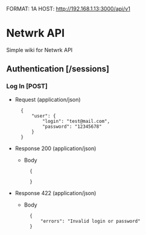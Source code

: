 FORMAT: 1A
HOST: http://192.168.1.13:3000/api/v1

# Netwrk API

Simple wiki for Netwrk API

## Authentication [/sessions]

### Log In [POST]

+ Request (application/json)

        {
            "user": {
                "login": "test@mail.com",
                "password": "12345678"
            }
        }

+ Response 200 (application/json)

    + Body

            {
                
            }

+ Response 422 (application/json)

    + Body

            {
                "errors": "Invalid login or password"
            }


<!--+ Response 200 (application/json)-->

<!--        [-->
<!--            {-->
<!--                "question": "Favourite programming language?",-->
<!--                "published_at": "2015-08-05T08:40:51.620Z",-->
<!--                "choices": [-->
<!--                    {-->
<!--                        "choice": "Swift",-->
<!--                        "votes": 2048-->
<!--                    }, {-->
<!--                        "choice": "Python",-->
<!--                        "votes": 1024-->
<!--                    }, {-->
<!--                        "choice": "Objective-C",-->
<!--                        "votes": 512-->
<!--                    }, {-->
<!--                        "choice": "Ruby",-->
<!--                        "votes": 256-->
<!--                    }-->
<!--                ]-->
<!--            }-->
<!--        ]-->

<!--### Create a New Question [POST]-->

<!--You may create your own question using this action. It takes a JSON-->
<!--object containing a question and a collection of answers in the-->
<!--form of choices.-->

<!--+ Request (application/json)-->

<!--        {-->
<!--            "question": "Favourite programming language?",-->
<!--            "choices": [-->
<!--                "Swift",-->
<!--                "Python",-->
<!--                "Objective-C",-->
<!--                "Ruby"-->
<!--            ]-->
<!--        }-->

<!--+ Response 201 (application/json)-->

<!--    + Headers-->

<!--            Location: /questions/2-->

<!--    + Body-->

<!--            {-->
<!--                "question": "Favourite programming language?",-->
<!--                "published_at": "2015-08-05T08:40:51.620Z",-->
<!--                "choices": [-->
<!--                    {-->
<!--                        "choice": "Swift",-->
<!--                        "votes": 0-->
<!--                    }, {-->
<!--                        "choice": "Python",-->
<!--                        "votes": 0-->
<!--                    }, {-->
<!--                        "choice": "Objective-C",-->
<!--                        "votes": 0-->
<!--                    }, {-->
<!--                        "choice": "Ruby",-->
<!--                        "votes": 0-->
<!--                    }-->
<!--                ]-->
<!-- } -->
            
